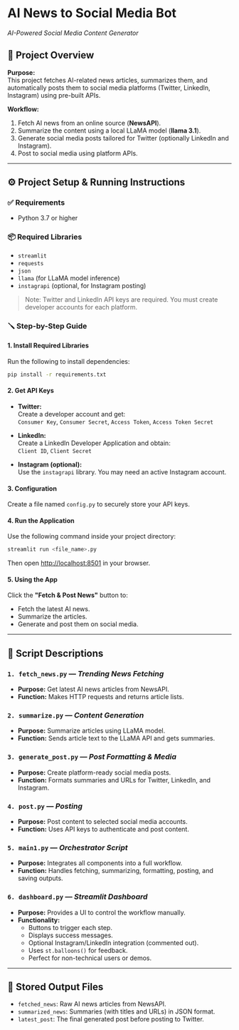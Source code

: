 # AI News to Social Media Bot  
*AI-Powered Social Media Content Generator*

## 🧠 Project Overview

**Purpose:**  
This project fetches AI-related news articles, summarizes them, and automatically posts them to social media platforms (Twitter, LinkedIn, Instagram) using pre-built APIs.

**Workflow:**
1. Fetch AI news from an online source (**NewsAPI**).
2. Summarize the content using a local LLaMA model (**llama 3.1**).
3. Generate social media posts tailored for Twitter (optionally LinkedIn and Instagram).
4. Post to social media using platform APIs.

---

## ⚙️ Project Setup & Running Instructions

### ✅ Requirements
- Python 3.7 or higher

### 📦 Required Libraries
- `streamlit`
- `requests`
- `json`
- `llama` (for LLaMA model inference)
- `instagrapi` (optional, for Instagram posting)

> Note: Twitter and LinkedIn API keys are required. You must create developer accounts for each platform.

### 🪛 Step-by-Step Guide

#### 1. Install Required Libraries
Run the following to install dependencies:

```bash
pip install -r requirements.txt
```

#### 2. Get API Keys

- **Twitter:**  
  Create a developer account and get:  
  `Consumer Key`, `Consumer Secret`, `Access Token`, `Access Token Secret`

- **LinkedIn:**  
  Create a LinkedIn Developer Application and obtain:  
  `Client ID`, `Client Secret`

- **Instagram (optional):**  
  Use the `instagrapi` library. You may need an active Instagram account.

#### 3. Configuration

Create a file named `config.py` to securely store your API keys.

#### 4. Run the Application

Use the following command inside your project directory:

```bash
streamlit run <file_name>.py
```

Then open [http://localhost:8501](http://localhost:8501) in your browser.

#### 5. Using the App

Click the **"Fetch & Post News"** button to:
- Fetch the latest AI news.
- Summarize the articles.
- Generate and post them on social media.

---

## 🧩 Script Descriptions

### `1. fetch_news.py` — *Trending News Fetching*
- **Purpose:** Get latest AI news articles from NewsAPI.
- **Function:** Makes HTTP requests and returns article lists.

### `2. summarize.py` — *Content Generation*
- **Purpose:** Summarize articles using LLaMA model.
- **Function:** Sends article text to the LLaMA API and gets summaries.

### `3. generate_post.py` — *Post Formatting & Media*
- **Purpose:** Create platform-ready social media posts.
- **Function:** Formats summaries and URLs for Twitter, LinkedIn, and Instagram.

### `4. post.py` — *Posting*
- **Purpose:** Post content to selected social media accounts.
- **Function:** Uses API keys to authenticate and post content.

### `5. main1.py` — *Orchestrator Script*
- **Purpose:** Integrates all components into a full workflow.
- **Function:** Handles fetching, summarizing, formatting, posting, and saving outputs.

### `6. dashboard.py` — *Streamlit Dashboard*
- **Purpose:** Provides a UI to control the workflow manually.
- **Functionality:**
  - Buttons to trigger each step.
  - Displays success messages.
  - Optional Instagram/LinkedIn integration (commented out).
  - Uses `st.balloons()` for feedback.
  - Perfect for non-technical users or demos.

---

## 💾 Stored Output Files

- `fetched_news`: Raw AI news articles from NewsAPI.
- `summarized_news`: Summaries (with titles and URLs) in JSON format.
- `latest_post`: The final generated post before posting to Twitter.
